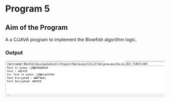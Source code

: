 # Program 5

## Aim of the Program

A a C/JAVA program to implement the Blowfish algorithm logic.

### Output
![output](program5_output.png)

